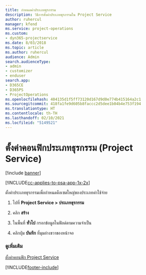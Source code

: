 ```yaml
---
title: กำหนดค่าประเภทธุรกรรม
description: วิธีการตั้งค่าประเภทธุรกรรมใน Project Service
author: ruhercul
manager: kfend
ms.service: project-operations
ms.custom:
- dyn365-projectservice
ms.date: 8/03/2018
ms.topic: article
ms.author: ruhercul
audience: Admin
search.audienceType:
- admin
- customizer
- enduser
search.app:
- D365CE
- D365PS
- ProjectOperations
ms.openlocfilehash: 404135d1f5ff73120d167d9d0e774b415164a2c1
ms.sourcegitcommit: 418fa1fe9d605b8faccc2d5dee1b04b4e753f194
ms.translationtype: HT
ms.contentlocale: th-TH
ms.lasthandoff: 02/10/2021
ms.locfileid: "5149521"
---
```

# <a name="configure-transaction-categories-project-service"></a>ตั้งค่าคอนฟิกประเภทธุรกรรม (Project Service)

[!include [banner](../includes/psa-now-project-operations.md)]

[!INCLUDE[cc-applies-to-psa-app-1x-2x](../includes/cc-applies-to-psa-app-1x-2x.md)]

ตั้งค่าประเภทธุรกรรมเพื่อกำหนดคือเซตใหญ่ของประเภทค่าใช้จ่าย  
  
1.  ไปที่ **Project Service > ประเภทธุรกรรม**  
  
2.  คลิก **สร้าง**  
  
3.  ในพื้นที่ **ทั่วไป** กรอกข้อมูลในฟิลด์ตามความจำเป็น  
  
4.  คลิกปุ่ม **บันทึก** ที่มุมล่างขวาของหน้าจอ  
  
### <a name="see-also"></a>ดูเพิ่มเติม  
 [ตั้งค่าคอนฟิก Project Service](../psa/configure.md)


[!INCLUDE[footer-include](../includes/footer-banner.md)]